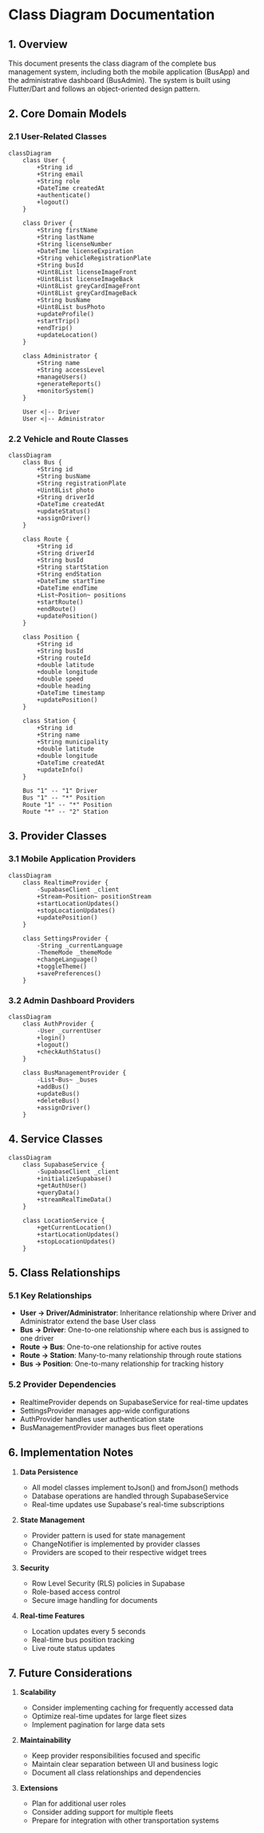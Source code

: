 # Class Diagram Documentation

## 1. Overview
This document presents the class diagram of the complete bus management system, including both the mobile application (BusApp) and the administrative dashboard (BusAdmin). The system is built using Flutter/Dart and follows an object-oriented design pattern.

## 2. Core Domain Models

### 2.1 User-Related Classes

```mermaid
classDiagram
    class User {
        +String id
        +String email
        +String role
        +DateTime createdAt
        +authenticate()
        +logout()
    }
    
    class Driver {
        +String firstName
        +String lastName
        +String licenseNumber
        +DateTime licenseExpiration
        +String vehicleRegistrationPlate
        +String busId
        +Uint8List licenseImageFront
        +Uint8List licenseImageBack
        +Uint8List greyCardImageFront
        +Uint8List greyCardImageBack
        +String busName
        +Uint8List busPhoto
        +updateProfile()
        +startTrip()
        +endTrip()
        +updateLocation()
    }
    
    class Administrator {
        +String name
        +String accessLevel
        +manageUsers()
        +generateReports()
        +monitorSystem()
    }
    
    User <|-- Driver
    User <|-- Administrator
```

### 2.2 Vehicle and Route Classes

```mermaid
classDiagram
    class Bus {
        +String id
        +String busName
        +String registrationPlate
        +Uint8List photo
        +String driverId
        +DateTime createdAt
        +updateStatus()
        +assignDriver()
    }
    
    class Route {
        +String id
        +String driverId
        +String busId
        +String startStation
        +String endStation
        +DateTime startTime
        +DateTime endTime
        +List~Position~ positions
        +startRoute()
        +endRoute()
        +updatePosition()
    }
    
    class Position {
        +String id
        +String busId
        +String routeId
        +double latitude
        +double longitude
        +double speed
        +double heading
        +DateTime timestamp
        +updatePosition()
    }
    
    class Station {
        +String id
        +String name
        +String municipality
        +double latitude
        +double longitude
        +DateTime createdAt
        +updateInfo()
    }
    
    Bus "1" -- "1" Driver
    Bus "1" -- "*" Position
    Route "1" -- "*" Position
    Route "*" -- "2" Station
```

## 3. Provider Classes

### 3.1 Mobile Application Providers

```mermaid
classDiagram
    class RealtimeProvider {
        -SupabaseClient _client
        +Stream~Position~ positionStream
        +startLocationUpdates()
        +stopLocationUpdates()
        +updatePosition()
    }
    
    class SettingsProvider {
        -String _currentLanguage
        -ThemeMode _themeMode
        +changeLanguage()
        +toggleTheme()
        +savePreferences()
    }
```

### 3.2 Admin Dashboard Providers

```mermaid
classDiagram
    class AuthProvider {
        -User _currentUser
        +login()
        +logout()
        +checkAuthStatus()
    }
    
    class BusManagementProvider {
        -List~Bus~ _buses
        +addBus()
        +updateBus()
        +deleteBus()
        +assignDriver()
    }
```

## 4. Service Classes

```mermaid
classDiagram
    class SupabaseService {
        -SupabaseClient _client
        +initializeSupabase()
        +getAuthUser()
        +queryData()
        +streamRealTimeData()
    }
    
    class LocationService {
        +getCurrentLocation()
        +startLocationUpdates()
        +stopLocationUpdates()
    }
```

## 5. Class Relationships

### 5.1 Key Relationships
- **User -> Driver/Administrator**: Inheritance relationship where Driver and Administrator extend the base User class
- **Bus -> Driver**: One-to-one relationship where each bus is assigned to one driver
- **Route -> Bus**: One-to-one relationship for active routes
- **Route -> Station**: Many-to-many relationship through route stations
- **Bus -> Position**: One-to-many relationship for tracking history

### 5.2 Provider Dependencies
- RealtimeProvider depends on SupabaseService for real-time updates
- SettingsProvider manages app-wide configurations
- AuthProvider handles user authentication state
- BusManagementProvider manages bus fleet operations

## 6. Implementation Notes

1. **Data Persistence**
   - All model classes implement toJson() and fromJson() methods
   - Database operations are handled through SupabaseService
   - Real-time updates use Supabase's real-time subscriptions

2. **State Management**
   - Provider pattern is used for state management
   - ChangeNotifier is implemented by provider classes
   - Providers are scoped to their respective widget trees

3. **Security**
   - Row Level Security (RLS) policies in Supabase
   - Role-based access control
   - Secure image handling for documents

4. **Real-time Features**
   - Location updates every 5 seconds
   - Real-time bus position tracking
   - Live route status updates

## 7. Future Considerations

1. **Scalability**
   - Consider implementing caching for frequently accessed data
   - Optimize real-time updates for large fleet sizes
   - Implement pagination for large data sets

2. **Maintainability**
   - Keep provider responsibilities focused and specific
   - Maintain clear separation between UI and business logic
   - Document all class relationships and dependencies

3. **Extensions**
   - Plan for additional user roles
   - Consider adding support for multiple fleets
   - Prepare for integration with other transportation systems
